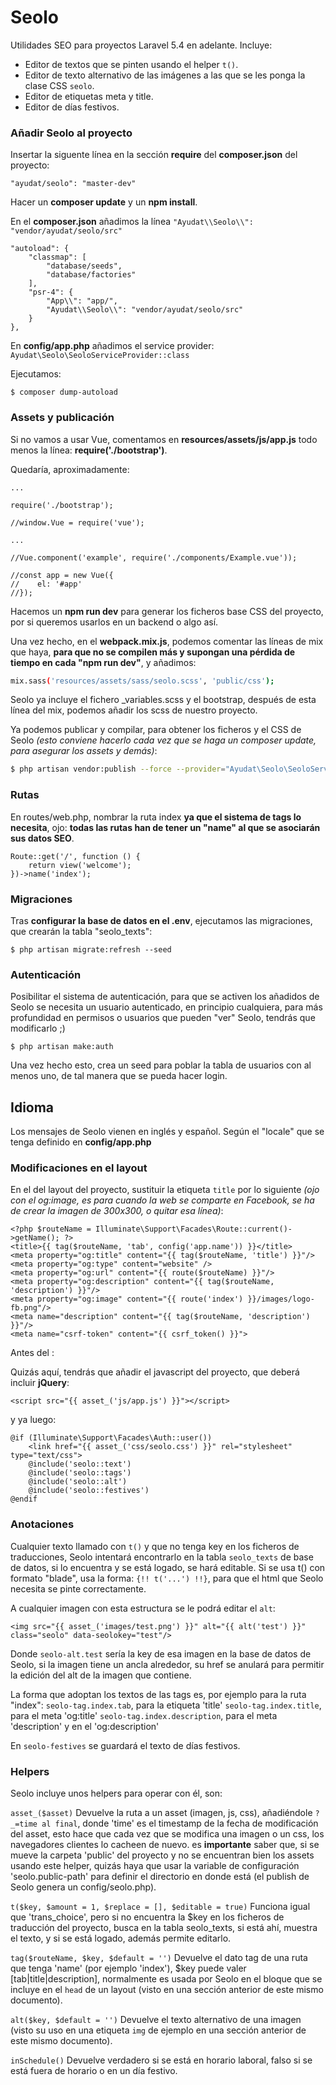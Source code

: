 # Seolo

Utilidades SEO para proyectos Laravel 5.4 en adelante. Incluye:
- Editor de textos que se pinten usando el helper `t()`.
- Editor de texto alternativo de las imágenes a las que se les ponga la clase CSS `seolo`.
- Editor de etiquetas meta y title.
- Editor de días festivos.

### Añadir Seolo al proyecto

Insertar la siguente línea en la sección **require** del **composer.json** del proyecto:
```ssh
"ayudat/seolo": "master-dev"
```
Hacer un **composer update** y un **npm install**.

En el **composer.json** añadimos la línea `"Ayudat\\Seolo\\": "vendor/ayudat/seolo/src"`
```ssh
"autoload": {
    "classmap": [
        "database/seeds",
        "database/factories"
    ],
    "psr-4": {
        "App\\": "app/",
        "Ayudat\\Seolo\\": "vendor/ayudat/seolo/src"
    }
},
```
En **config/app.php** añadimos el service provider: `Ayudat\Seolo\SeoloServiceProvider::class`

Ejecutamos:
```ssh
$ composer dump-autoload
```

### Assets y publicación

Si no vamos a usar Vue, comentamos en **resources/assets/js/app.js** todo menos la línea: **require('./bootstrap')**.

Quedaría, aproximadamente:
```ssh
...

require('./bootstrap');

//window.Vue = require('vue');

...

//Vue.component('example', require('./components/Example.vue'));

//const app = new Vue({
//    el: '#app'
//});
```

Hacemos un **npm run dev** para generar los ficheros base CSS del proyecto, por si queremos usarlos en un backend o algo así.

Una vez hecho, en el **webpack.mix.js**, podemos comentar las líneas de mix que haya, **para que no se compilen más y supongan una pérdida de tiempo en cada "npm run dev"**, y añadimos:
```sh
mix.sass('resources/assets/sass/seolo.scss', 'public/css');
```
Seolo ya incluye el fichero _variables.scss y el bootstrap, después de esta línea del mix, podemos añadir los scss de nuestro proyecto.

Ya podemos publicar y compilar, para obtener los ficheros y el CSS de Seolo *(esto conviene hacerlo cada vez que se haga un composer update, para asegurar los assets y demás)*:
```sh
$ php artisan vendor:publish --force --provider="Ayudat\Seolo\SeoloServiceProvider" && npm run dev
```

### Rutas

En routes/web.php, nombrar la ruta index **ya que el sistema de tags lo necesita**, ojo: **todas las rutas han de tener un "name" al que se asociarán sus datos SEO**.
```ssh
Route::get('/', function () {
    return view('welcome');
})->name('index');
```

### Migraciones

Tras **configurar la base de datos en el .env**, ejecutamos las migraciones, que crearán la tabla "seolo_texts":
```ssh
$ php artisan migrate:refresh --seed
```

### Autenticación

Posibilitar el sistema de autenticación, para que se activen los añadidos de Seolo se necesita un usuario autenticado, en principio cualquiera, para más profundidad en permisos o usuarios que pueden "ver" Seolo, tendrás que modificarlo ;)
```ssh
$ php artisan make:auth
```

Una vez hecho esto, crea un seed para poblar la tabla de usuarios con al menos uno, de tal manera que se pueda hacer login.

## Idioma

Los mensajes de Seolo vienen en inglés y español. Según el "locale" que se tenga definido en **config/app.php**

### Modificaciones en el  layout

En el <head> del layout del proyecto, sustituir la etiqueta `title` por lo siguiente *(ojo con el og:image, es para cuando la web se comparte en Facebook, se ha de crear la imagen de 300x300, o quitar esa línea)*:
```ssh
<?php $routeName = Illuminate\Support\Facades\Route::current()->getName(); ?>
<title>{{ tag($routeName, 'tab', config('app.name')) }}</title>
<meta property="og:title" content="{{ tag($routeName, 'title') }}"/>
<meta property="og:type" content="website" />
<meta property="og:url" content="{{ route($routeName) }}"/>
<meta property="og:description" content="{{ tag($routeName, 'description') }}"/>
<meta property="og:image" content="{{ route('index') }}/images/logo-fb.png"/>
<meta name="description" content="{{ tag($routeName, 'description') }}"/>
<meta name="csrf-token" content="{{ csrf_token() }}">
```

Antes del </body>:

Quizás aquí, tendrás que añadir el javascript del proyecto, que deberá incluir **jQuery**:
```ssh
<script src="{{ asset_('js/app.js') }}"></script>
```

y ya luego:

```ssh
@if (Illuminate\Support\Facades\Auth::user())
    <link href="{{ asset_('css/seolo.css') }}" rel="stylesheet" type="text/css">
    @include('seolo::text')
    @include('seolo::tags')
    @include('seolo::alt')
    @include('seolo::festives')
@endif
```

### Anotaciones

Cualquier texto llamado con `t()` y que no tenga key en los ficheros de traducciones, Seolo intentará encontrarlo en la tabla `seolo_texts` de base de datos, si lo encuentra y se está logado, se hará editable. Si se usa t() con formato "blade", usa la forma: `{!! t('...') !!}`, para que el html que Seolo necesita se pinte correctamente.

A cualquier imagen con esta estructura se le podrá editar el `alt`:
```ssh
<img src="{{ asset_('images/test.png') }}" alt="{{ alt('test') }}" class="seolo" data-seolokey="test"/>
```
Donde `seolo-alt.test` sería la key de esa imagen en la base de datos de Seolo, si la imagen tiene un ancla alrededor, su href se anulará para permitir la edición del alt de la imagen que contiene.

La forma que adoptan los textos de las tags es, por ejemplo para la ruta "index":
`seolo-tag.index.tab`, para la etiqueta 'title'
`seolo-tag.index.title`, para el meta 'og:title'
`seolo-tag.index.description`, para el meta 'description' y en el 'og:description'

En `seolo-festives` se guardará el texto de días festivos.

### Helpers

Seolo incluye unos helpers para operar con él, son:

`asset_($asset)`
Devuelve la ruta a un asset (imagen, js, css), añadiéndole `?_=time al final`, donde 'time' es el timestamp de la fecha de modificación del asset, esto hace que cada vez que se modifica una imagen o un css, los navegadores clientes lo cacheen de nuevo. es **importante** saber que, si se mueve la carpeta 'public' del proyecto y no se encuentran bien los assets usando este helper, quizás haya que usar la variable de configuración 'seolo.public-path' para definir el directorio en donde está (el publish de Seolo genera un config/seolo.php).

`t($key, $amount = 1, $replace = [], $editable = true)`
Funciona igual que 'trans_choice', pero si no encuentra la $key en los ficheros de traducción del proyecto, busca en la tabla seolo_texts, si está ahí, muestra el texto, y si se está logado, además permite editarlo.

`tag($routeName, $key, $default = '')`
Devuelve el dato tag de una ruta que tenga 'name' (por ejemplo 'index'), $key puede valer [tab|title|description], normalmente es usada por Seolo en el bloque que se incluye en el `head` de un layout (visto en una sección anterior de este mismo documento).

`alt($key, $default = '')`
Devuelve el texto alternativo de una imagen (visto su uso en una etiqueta `img` de ejemplo en una sección anterior de este mismo documento).

`inSchedule()`
Devuelve verdadero si se está en horario laboral, falso si se está fuera de horario o en un día festivo.
